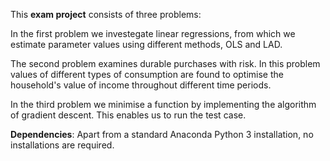 This **exam project** consists of three problems:

In the first problem we investegate linear regressions, from which we estimate parameter values using different methods, OLS and LAD.

The second problem examines durable purchases with risk. In this problem values of different types of consumption are found to optimise the household's value of income throughout different time periods. 

In the third problem we minimise a function by implementing the algorithm of gradient descent. This enables us to run the test case.

**Dependencies**: Apart from a standard Anaconda Python 3 installation, no installations are required.